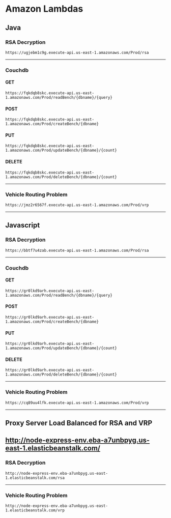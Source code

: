 # Amazon Lambdas
## Java
### RSA Decryption
```
https://ugjebm1c9g.execute-api.us-east-1.amazonaws.com/Prod/rsa
```
---
### Couchdb
#### GET
```
https://fqkdqb8skc.execute-api.us-east-1.amazonaws.com/Prod/readBench/{dbname}/{query}
```
#### POST
```
https://fqkdqb8skc.execute-api.us-east-1.amazonaws.com/Prod/createBench/{dbname}
```
#### PUT
```
https://fqkdqb8skc.execute-api.us-east-1.amazonaws.com/Prod/updateBench/{dbname}/{count}
```
#### DELETE
```
https://fqkdqb8skc.execute-api.us-east-1.amazonaws.com/Prod/deleteBench/{dbname}/{count}
```
---
### Vehicle Routing Problem
```
https://jmz2r6567f.execute-api.us-east-1.amazonaws.com/Prod/vrp
```
---
## Javascript
### RSA Decryption
```
https://bbtf7u4zab.execute-api.us-east-1.amazonaws.com/Prod/rsa
```
---
### Couchdb
#### GET
```
https://gr0lkd9arh.execute-api.us-east-1.amazonaws.com/Prod/readBench/{dbname}/{query}
```
#### POST
```
https://gr0lkd9arh.execute-api.us-east-1.amazonaws.com/Prod/createBench/{dbname}
```
#### PUT
```
https://gr0lkd9arh.execute-api.us-east-1.amazonaws.com/Prod/updateBench/{dbname}/{count}
```
#### DELETE
```
https://gr0lkd9arh.execute-api.us-east-1.amazonaws.com/Prod/deleteBench/{dbname}/{count}
```
---
### Vehicle Routing Problem
```
https://cq89uu4lfk.execute-api.us-east-1.amazonaws.com/Prod/vrp
```
---
## Proxy Server Load Balanced for RSA and VRP
http://node-express-env.eba-a7unbpyg.us-east-1.elasticbeanstalk.com/
---
### RSA Decryption
```
http://node-express-env.eba-a7unbpyg.us-east-1.elasticbeanstalk.com/rsa
```
---
### Vehicle Routing Problem
```
http://node-express-env.eba-a7unbpyg.us-east-1.elasticbeanstalk.com/vrp
```

